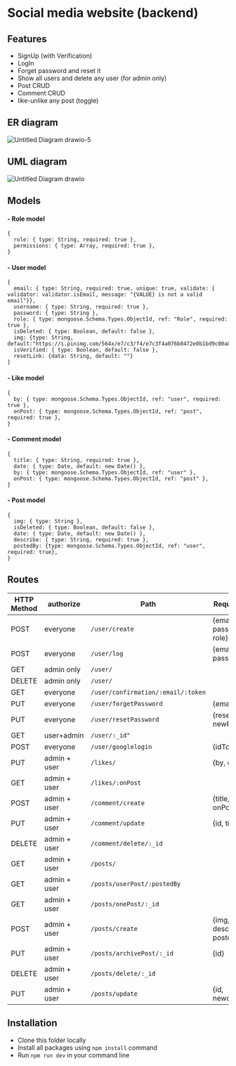 # Social media website (backend) 

## Features
- SignUp (with Verification)
- LogIn 
- Forget password and reset it
- Show all users and delete any user (for admin only)
- Post CRUD
- Comment CRUD
- like-unlike any post (toggle)


## ER diagram
![Untitled Diagram drawio-5](https://user-images.githubusercontent.com/92247950/145675355-0b91d4ae-f144-4db9-8069-872a2568897d.png)


## UML diagram
![Untitled Diagram drawio](https://user-images.githubusercontent.com/92247950/145237871-9bbf654e-9416-4d0e-ab55-48c415bd8119.png)

## Models
#### - Role model 
```
{
  role: { type: String, required: true },
  permissions: { type: Array, required: true },
}
```
#### - User model 
```
{
  email: { type: String, required: true, unique: true, validate: { validator: validator.isEmail, message: "{VALUE} is not a valid email"}},
  username: { type: String, required: true },
  password: { type: String },
  role: { type: mongoose.Schema.Types.ObjectId, ref: "Role", required: true },
  isDeleted: { type: Boolean, default: false },
  img: {type: String, default:"https://i.pinimg.com/564x/e7/c3/f4/e7c3f4a076b8472e0b1bd9c00a847f7f.jpg"},
  isVerified: { type: Boolean, default: false },
  resetLink: {data: String, default: ""}
}
```
#### - Like model 
```
{
  by: { type: mongoose.Schema.Types.ObjectId, ref: "user", required: true },
  onPost: { type: mongoose.Schema.Types.ObjectId, ref: "post", required: true },
}
```
#### - Comment model 
```
{
  title: { type: String, required: true },
  date: { type: Date, default: new Date() },
  by: { type: mongoose.Schema.Types.ObjectId, ref: "user" },
  onPost: { type: mongoose.Schema.Types.ObjectId, ref: "post" },
}
```
#### - Post model 
```
{
  img: { type: String },
  isDeleted: { type: Boolean, default: false },
  date: { type: Date, default: new Date() },
  describe: { type: String, required: true },
  postedBy: {type: mongoose.Schema.Types.ObjectId, ref: "user", required: true},
}
```

## Routes
HTTP Method   | authorize     |    Path                                |  Request Body         
------------- | -----------   | ---------------------------            |---------------------- 
POST          | everyone      |`/user/create`                          |{email, password, role}
POST          | everyone      |`/user/log`                             |{email, password}     
GET           | admin only    |`/user/`                                |                       
DELETE        | admin only    |`/user/`                                |
GET           | everyone      |`/user/confirmation/:email/:token`      |                       
PUT           | everyone      |`/user/forgetPassword`                  |{email}     
PUT           | everyone      |`/user/resetPassword`                   |{resetLink, newPassword}  
GET           | user+admin    |`/user/:_id"`                           |                       
POST          | everyone      |`/user/googlelogin`                     |{idToken}     
PUT           | admin + user  |`/likes/`                               |{by, onPost}
GET           | admin + user  |`/likes/:onPost`                        |
POST          | admin + user  |`/comment/create`                       |{title, by, onPost}
PUT           | admin + user  |`/comment/update`                       |{id, title}
DELETE        | admin + user  |`/comment/delete/:_id`                  |
GET           | admin + user  |`/posts/`                               |
GET           | admin + user  |`/posts/userPost/:postedBy`             |
GET           | admin + user  |`/posts/onePost/:_id`                   |
POST          | admin + user  |`/posts/create`                         |{img, describe, postedBy}
PUT           | admin + user  |`/posts/archivePost/:_id`               |{id}
DELETE        | admin + user  |`/posts/delete/:_id`                    |
PUT           | admin + user  |`/posts/update`                         |{id, newdescribe}




## Installation
- Clone this folder locally
- Install all packages using `npm install` command
- Run `npm run dev` in your command line
